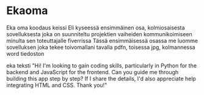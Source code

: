 # Ekaoma
Eka oma koodaus keissi
Eli kyseessä ensimmäinen osa, kolmiosaisesta sovelluksesta joka on suunniteltu projektien vaiheiden kommunikoimiseen minulta sen toteuttajalle fiverrissa
Tässä ensimmäisessä osassa me luomme sovelluksen joka tekee toivomallani tavalla pdfn, toisessa jpg, kolmannessa word tiedoston

eka teksti "Hi! I'm looking to gain coding skills, particularly in Python for the backend and JavaScript for the frontend. Can you guide me through building this app step by step? If I share the details, I'd also appreciate help integrating HTML and CSS. Thank you!"
